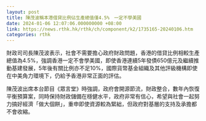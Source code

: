```yaml
---
layout: post
title: 陳茂波稱本港借貸比例佔生產總值僅4.5%　一定不學美國
date: 2024-01-06 12:07:06.000000000 +08:00
link: https://news.rthk.hk/rthk/ch/component/k2/1735165-20240106.htm
categories: rthk
---
```


財政司司長陳茂波表示，社會不需要擔心政府財政問題，香港的借貸比例相較生產總值為4.5%，強調香港一定不會學美國，即使香港連續5年發債650億元及繼續推動基建發展，5年後有關比例亦不足10%，國際貨幣基金組織及其他評級機構即使在中美角力環境下，仍給予香港非常正面的評估。

陳茂波出席本台節目《眾言堂》時強調，政府會開源節流，財政整合，數年內恢復平衡預算案，同時保持財政儲備在穩健水平，政府非常有信心，希望與社會一起努力搞好經濟「做大個餅」，重申即使資源較為緊絀，但政府對基層的支持及承擔都不會收縮。

